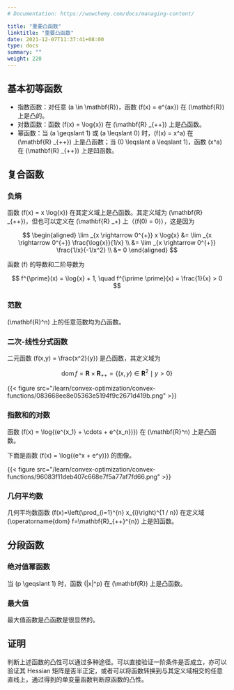 ```yaml
---
# Documentation: https://wowchemy.com/docs/managing-content/

title: "重要凸函数"
linktitle: "重要凸函数"
date: 2021-12-07T11:37:41+08:00
type: docs
summary: ""
weight: 220
---
```


<!--more-->

## 基本初等函数

- 指数函数：对任意 \(a \in \mathbf{R}\)，函数 \(f(x) = e^{ax}\) 在 \(\mathbf{R}\) 上是凸的。
- 对数函数：函数 \(f(x) = \log{x}\) 在 \(\mathbf{R} _{++}\) 上是凸函数。
- 幂函数：当 \(a \geqslant 1\) 或 \(a \leqslant 0\) 时，\(f(x) = x^a\) 在 \(\mathbf{R} _{++}\) 上是凸函数；当 \(0 \leqslant a \leqslant 1\)，函数 \(x^a\) 在 \(\mathbf{R} _{++}\) 上是凹函数。

## 复合函数

### 负熵

函数 \(f(x) = x \log{x}\) 在其定义域上是凸函数。其定义域为 \(\mathbf{R} _{++}\)，但也可以定义在 \(\mathbf{R} _+\) 上（\(f(0) = 0\)），这是因为

$$
\begin{aligned}
    \lim _{x \rightarrow 0^{+}} x \log{x} &= \lim _{x \rightarrow 0^{+}} \frac{\log{x}}{1/x}  \\
    &= \lim _{x \rightarrow 0^{+}} \frac{1/x}{-1/x^2} \\
    &= 0
\end{aligned}
$$

函数 \(f\) 的导数和二阶导数为

$$
f^{\prime}(x) = \log{x} + 1, \quad f^{\prime \prime}(x) = \frac{1}{x} > 0
$$

### 范数

\(\mathbf{R}^n\) 上的任意范数均为凸函数。

### 二次-线性分式函数

二元函数 \(f(x,y) = \frac{x^2}{y}\) 是凸函数，其定义域为

$$
\operatorname{dom} f = \mathbf{R} \times \mathbf{R} _{++} = \{ (x, y) \in \mathbf{R} ^2 \mid y > 0 \}
$$

{{< figure src="/learn/convex-optimization/convex-functions/083668ee8e05363e5194f9c2671d419b.png" >}}

### 指数和的对数

函数 \(f(x) = \log{(e^{x_1} + \cdots + e^{x_n})}\) 在 \(\mathbf{R}^n\) 上是凸函数。

下面是函数 \(f(x) = \log{(e^x + e^y)}\) 的图像。

{{< figure src="/learn/convex-optimization/convex-functions/96083f11deb407c668e7f5a77af7fd66.png" >}}

### 几何平均数

几何平均数函数 \(f(x)=\left(\prod_{i=1}^{n} x_{i}\right)^{1 / n}\) 在定义域 \(\operatorname{dom} f=\mathbf{R}_{++}^{n}\) 上是凹函数。

## 分段函数

### 绝对值幂函数

当 \(p \geqslant 1\) 时，函数 \(|x|^p\) 在 \(\mathbf{R}\) 上是凸函数。

### 最大值

最大值函数是凸函数是很显然的。

## 证明

判断上述函数的凸性可以通过多种途径。可以直接验证一阶条件是否成立，亦可以验证其 Hessian 矩阵是否半正定，或者可以将函数转换到与其定义域相交的任意直线上，通过得到的单变量函数判断原函数的凸性。